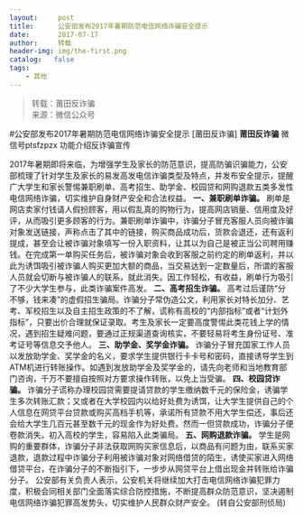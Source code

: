 ```yaml
---
layout:     post
title:      公安部发布2017年暑期防范电信网络诈骗安全提示
date:       2017-07-17
author:     转载
header-img: img/the-first.png
catalog:   false
tags:
    - 其他
---
```


<blockquote><p>转载：莆田反诈骗<br>
来源：微信公众号</p></blockquote>

#公安部发布2017年暑期防范电信网络诈骗安全提示
[莆田反诈骗]
**莆田反诈骗**
微信号ptsfzpzx
功能介绍反诈骗宣传

2017年暑期即将来临，为增强学生及家长的防范意识，提高防骗识骗能力，公安部梳理了针对学生及家长的易发高发电信诈骗类型及特点，并发布安全提示，提醒广大学生和家长警惕兼职刷单、高考招生、助学金、校园贷和网购退款五类多发性电信网络诈骗，切实维护自身财产安全和合法权益。
**一、兼职刷单诈骗。**
刷单是网店卖家付钱请人假扮顾客，用以假乱真的购物行为，提高网店销量、信用度及好评，从而吸引更多顾客的行为。兼职刷单诈骗中，诈骗分子冒充客服人员向被诈骗对象发送链接，声称点击了其中的链接，购买商品成功后，货款会退还，还有返利提成，甚至会让被诈骗对象填写一份入职资料，让其以为自己是被正当公司聘用赚钱。在完成第一单购买任务后，被诈骗对象会收到客服之前约定的刷单返利，并以此为诱饵吸引被诈骗人购买更加大额的商品，当交易达到一定数量后，所谓的客服人员就会切断与被诈骗人的联系，就此消失。因工作轻松，有收益，刷单行为吸引了不少大学生参与，此类诈骗案件高发。
**二、高考招生诈骗。**
高考过后谨防“分不够，钱来凑”的虚假招生骗局。诈骗分子常伪造公文，利用家长对特长加分、艺考、军校招生以及自主招生政策的不了解，谎称有高校的“内部指标”或者“计划外指标”，只要出价合理就保证录取。考生及家长一定要高度警惕此类花钱上学的情况，遇到招生疑难问题，要通过正规渠道查询核实，不要轻易将考生身份证号、准考证号等信息交予他人。
**三、助学金、奖学金诈骗。**
诈骗分子冒充国家工作人员以发放助学金、奖学金的名义，要求学生提供银行卡卡号和密码，直接诱导学生到ATM机进行转账操作。如遇到发放助学金及奖学金的，请先向老师和当地教育部门咨询，千万不要擅自按照对方要求操作转账，以免上当受骗。
**四、校园贷诈骗。**
诈骗分子谎称办理校园贷需要提请贷款的学生缴纳数千元的保险金，诱骗学生多次转账汇款；又或者在大学校园内以给好处费为诱饵，让大学生提供自己的个人信息在网贷平台贷款或购买高档手机等，承诺所有贷款不用大学生偿还，事后还会给大学生几百元甚至数千元的现金作为好处费。然而一但贷款成功，诈骗分子便卷款消失。初入高校的学生，容易陷入此类骗局。
**五、网购退款诈骗。**
学生是网购的重要群体，诈骗分子非法获取网购买家信息后，以商品有问题为由，联系买家退款，退款过程中诈骗分子利用被诈骗对象对网络借贷的陌生，诱使买家进入网络借贷平台，在诈骗分子的不断指引下，一步步从网贷平台上借出现金并转账给诈骗分子。
公安部有关负责人表示，公安机关将继续加大打击电信网络诈骗犯罪力度，积极会同相关部门全面落实综合防控措施，不断提高群众防范意识，坚决遏制电信网络诈骗犯罪高发势头，切实维护人民群众财产安全。
(转自公安部刑侦局)
